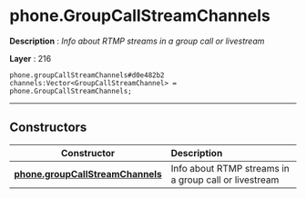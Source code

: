 # phone.GroupCallStreamChannels

**Description** : *Info about RTMP streams in a group call or livestream*

**Layer** : 216

```tl
phone.groupCallStreamChannels#d0e482b2 channels:Vector<GroupCallStreamChannel> = phone.GroupCallStreamChannels;
```

---

## Constructors

| Constructor | Description |
| :---: | :--- |
| [**phone.groupCallStreamChannels**](constructor/phone.groupCallStreamChannels) | Info about RTMP streams in a group call or livestream |